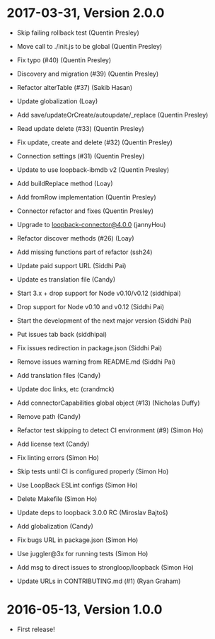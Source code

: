 2017-03-31, Version 2.0.0
=========================

 * Skip failing rollback test (Quentin Presley)

 * Move call to ./init.js to be global (Quentin Presley)

 * Fix typo (#40) (Quentin Presley)

 * Discovery and migration (#39) (Quentin Presley)

 * Refactor alterTable (#37) (Sakib Hasan)

 * Update globalization (Loay)

 * Add save/updateOrCreate/autoupdate/_replace (Quentin Presley)

 * Read update delete (#33) (Quentin Presley)

 * Fix update, create and delete (#32) (Quentin Presley)

 * Connection settings (#31) (Quentin Presley)

 * Update to use loopback-ibmdb v2 (Quentin Presley)

 * Add buildReplace method (Loay)

 * Add fromRow implementation (Quentin Presley)

 * Connector refactor and fixes (Quentin Presley)

 * Upgrade to loopback-connector@4.0.0 (jannyHou)

 * Refactor discover methods (#26) (Loay)

 * Add missing functions part of refactor (ssh24)

 * Update paid support URL (Siddhi Pai)

 * Update es translation file (Candy)

 * Start 3.x + drop support for Node v0.10/v0.12 (siddhipai)

 * Drop support for Node v0.10 and v0.12 (Siddhi Pai)

 * Start the development of the next major version (Siddhi Pai)

 * Put issues tab back (siddhipai)

 * Fix issues redirection in package.json (Siddhi Pai)

 * Remove issues warning from README.md (Siddhi Pai)

 * Add translation files (Candy)

 * Update doc links, etc (crandmck)

 * Add connectorCapabilities global object (#13) (Nicholas Duffy)

 * Remove path (Candy)

 * Refactor test skipping to detect CI environment (#9) (Simon Ho)

 * Add license text (Candy)

 * Fix linting errors (Simon Ho)

 * Skip tests until CI is configured properly (Simon Ho)

 * Use LoopBack ESLint configs (Simon Ho)

 * Delete Makefile (Simon Ho)

 * Update deps to loopback 3.0.0 RC (Miroslav Bajtoš)

 * Add globalization (Candy)

 * Fix bugs URL in package.json (Simon Ho)

 * Use juggler@3x for running tests (Simon Ho)

 * Add msg to direct issues to strongloop/loopback (Simon Ho)

 * Update URLs in CONTRIBUTING.md (#1) (Ryan Graham)


2016-05-13, Version 1.0.0
=========================

 * First release!
